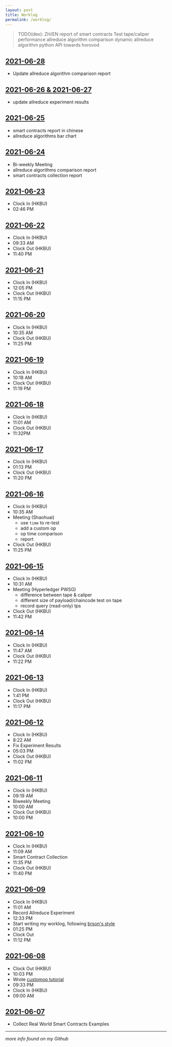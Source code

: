 ```yaml
---
layout: post
title: Worklog
permalink: /worklog/
---
```


<style>
h2{text-decoration: underline;}
</style>

> TODO(dex): ZH/EN report of smart contracts
> Test tape/caliper performance
> allreduce algorithm comparison
> dynamic allreduce algorithm python API towards horovod

## 2021-06-28

* Update allreduce algorithm comparison report

## 2021-06-26 & 2021-06-27

* update allreduce experiment results

## 2021-06-25

* smart contracts report in chinese
* allreduce algorithms bar chart
 
## 2021-06-24

* Bi-weekly Meeting
* allreduce algorithms comparison report
* smart contracts collection report

## 2021-06-23

* Clock In (HKBU)
* 02:46 PM

## 2021-06-22

* Clock In (HKBU)
* 09:33 AM
* Clock Out (HKBU)
* 11:40 PM


## 2021-06-21

* Clock In (HKBU)
* 12:05 PM
* Clock Out (HKBU)
* 11:15 PM


## 2021-06-20

* Clock In (HKBU)
* 10:35 AM
* Clock Out (HKBU)
* 11:25 PM

## 2021-06-19

* Clock In (HKBU)
* 10:18 AM
* Clock Out (HKBU)
* 11:19 PM

## 2021-06-18

* Clock In (HKBU)
* 11:01 AM
* Clock Out (HKBU)
* 11:32PM

## 2021-06-17

* Clock In (HKBU)
* 01:13 PM
* Clock Out (HKBU)
* 11:20 PM

## 2021-06-16

* Clock In (HKBU)
* 10:35 AM
* Meeting (Shaohuai)
  * use `time` to re-test
  * add a custom op 
  * op time comparison
  * report
* Clock Out (HKBU)
* 11:25 PM

## 2021-06-15

* Clock In (HKBU)
* 10:31 AM
* Meeting (Hyperledger PWSG)
  * difference between tape & caliper
  * different size of payload/chaincode test on tape
  * record query (read-only) tps
* Clock Out (HKBU)
* 11:42 PM

## 2021-06-14

* Clock In (HKBU)
* 11:47 AM
* Clock Out (HKBU)
* 11:22 PM

## 2021-06-13

* Clock In (HKBU)
* 1:41 PM
* Clock Out (HKBU)
* 11:17 PM

## 2021-06-12

* Clock In (HKBU)
* 8:22 AM
* Fix Experiment Results
* 05:03 PM
* Clock Out (HKBU)
* 11:02 PM

## 2021-06-11

* Clock In (HKBU)
* 09:19 AM
* Biweekly Meeting
* 10:00 AM
* Clock Out (HKBU)
* 10:00 PM

## 2021-06-10

* Clock In (HKBU)
* 11:09 AM
* Smart Contract Collection
* 11:35 PM
* Clock Out (HKBU)
* 11:40 PM

## 2021-06-09

* Clock In (HKBU)
* 11:01 AM
* Record Allreduce Experiment
* 12:33 PM
* Start writing my worklog, following [brson's style](https://brson.github.io/worklog.html)
* 01:25 PM
* Clock Out
* 11:12 PM


## 2021-06-08

* Clock Out (HKBU)
* 10:03 PM
* Wrote [customop tutorial](./_posts/2021-06-08-how-to-write-custom-allreduce-operation.md)
* 09:33 PM
* Clock In (HKBU)
* 09:00 AM

## 2021-06-07

* Collect Real World Smart Contracts Examples

---

*more info found on my Github*
